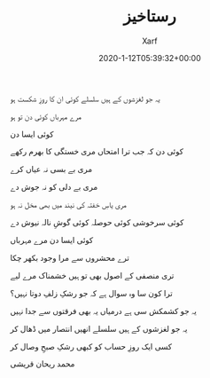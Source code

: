 ﻿---
id: 176
title: رستاخیز
date: 2020-1-12T05:39:32+00:00
author: Xarf
layout: post
guid: https://chashm-e-afreen.000webhostapp.com/?p=176
image: 'https://raw.githubusercontent.com/Chashm-e-Afreen/chashm-e-afreen.github.io/master/assets/img/pexels-photo-1078979.jpeg'
permalink: '/2018/10/%d8%b1%d8%ac%d8%a7'
category: 'آزاد نظم'
---

یہ جو لغزشوں کے ہیں سلسلے کوئی ان کا روزِ شکست ہو

مرے مہرباں کوئی دن تو ہو

کوئی ایسا دن

کوئی دن کہ جب ترا امتحاں مری خستگی کا بھرم رکھے

مری بے بسی نہ عیاں کرے

مری بے دلی کو نہ جوش دے

مری یاسِ خفتہ کی نیند میں بھی مخل نہ ہو

کوئی سرخوشی کوئی حوصلہ کوئی گوشِ نالہ نیوش دے

کوئی ایسا دن مرے مہرباں

ترے محشروں سے مرا وجود بکھر چکا

تری منصفی کے اصول بھی تو ہیں خشمناک مرے لیے

ترا کون سا وہ سوال ہے کہ جو رشکِ زلفِ دوتا نہیں؟

یہ جو کشمکش سی ہے درمیاں یہ بھی فرقتوں سے جدا نہیں

یہ جو لغزشوں کے ہیں سلسلے انھیں انتصار میں ڈھال کر

کسی ایک روزِ حساب کو کبھی رشکِ صبحِ وصال کر


محمد ریحان قریشی

